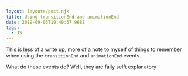 ```yaml
---
layout: layouts/post.njk
title: Using transitionEnd and animationEnd
date: 2019-09-03T19:49:57.968Z
tags:
  - JS
---
```

This is less of a write up, more of a note to myself of things to remember when using the `transitionEnd` and `animationEnd` events.

What do these events do? Well, they are faily selft explanatory
